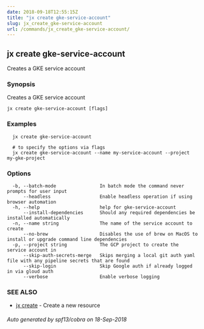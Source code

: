 ```yaml
---
date: 2018-09-18T12:55:15Z
title: "jx create gke-service-account"
slug: jx_create_gke-service-account
url: /commands/jx_create_gke-service-account/
---
```

## jx create gke-service-account

Creates a GKE service account

### Synopsis

Creates a GKE service account

```
jx create gke-service-account [flags]
```

### Examples

```
  jx create gke-service-account
  
  # to specify the options via flags
  jx create gke-service-account --name my-service-account --project my-gke-project
```

### Options

```
  -b, --batch-mode                In batch mode the command never prompts for user input
      --headless                  Enable headless operation if using browser automation
  -h, --help                      help for gke-service-account
      --install-dependencies      Should any required dependencies be installed automatically
  -n, --name string               The name of the service account to create
      --no-brew                   Disables the use of brew on MacOS to install or upgrade command line dependencies
  -p, --project string            The GCP project to create the service account in
      --skip-auth-secrets-merge   Skips merging a local git auth yaml file with any pipeline secrets that are found
      --skip-login                Skip Google auth if already logged in via gloud auth
      --verbose                   Enable verbose logging
```

### SEE ALSO

* [jx create](/commands/jx_create/)	 - Create a new resource

###### Auto generated by spf13/cobra on 18-Sep-2018
